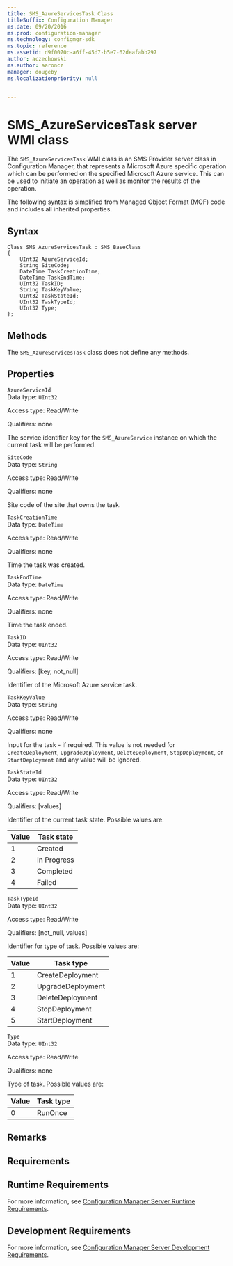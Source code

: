```yaml
---
title: SMS_AzureServicesTask Class
titleSuffix: Configuration Manager
ms.date: 09/20/2016
ms.prod: configuration-manager
ms.technology: configmgr-sdk
ms.topic: reference
ms.assetid: d9f0070c-a6ff-45d7-b5e7-62deafabb297
author: aczechowski
ms.author: aaroncz
manager: dougeby
ms.localizationpriority: null


---
```


# SMS_AzureServicesTask server WMI class

The `SMS_AzureServicesTask` WMI class is an SMS Provider server class in Configuration Manager, that represents a Microsoft Azure specific operation which can be performed on the specified Microsoft Azure service. This can be used to initiate an operation as well as monitor the results of the operation.  

The following syntax is simplified from Managed Object Format (MOF) code and includes all inherited properties.  

## Syntax  

```  
Class SMS_AzureServicesTask : SMS_BaseClass  
{  
    UInt32 AzureServiceId;  
    String SiteCode;  
    DateTime TaskCreationTime;  
    DateTime TaskEndTime;  
    UInt32 TaskID;  
    String TaskKeyValue;  
    UInt32 TaskStateId;  
    UInt32 TaskTypeId;  
    UInt32 Type;  
};  
```  

## Methods  
 The `SMS_AzureServicesTask` class does not define any methods.  

## Properties  
 `AzureServiceId`  
 Data type: `UInt32`  

 Access type: Read/Write  

 Qualifiers: none  

 The service identifier key for the `SMS_AzureService` instance on which the current task will be performed.  

 `SiteCode`  
 Data type: `String`  

 Access type: Read/Write  

 Qualifiers: none  

 Site code of the site that owns the task.  

 `TaskCreationTime`  
 Data type: `DateTime`  

 Access type: Read/Write  

 Qualifiers: none  

 Time the task was created.  

 `TaskEndTime`  
 Data type: `DateTime`  

 Access type: Read/Write  

 Qualifiers: none  

 Time the task ended.  

 `TaskID`  
 Data type: `UInt32`  

 Access type: Read/Write  

 Qualifiers: [key, not_null]  

 Identifier of the Microsoft Azure service task.  

 `TaskKeyValue`  
 Data type: `String`  

 Access type: Read/Write  

 Qualifiers: none  

 Input for the task - if required. This value is not needed for `CreateDeployment`, `UpgradeDeployment`, `DeleteDeployment`, `StopDeployment`, or `StartDeployment` and any value will be ignored.  

 `TaskStateId`  
 Data type: `UInt32`  

 Access type: Read/Write  

 Qualifiers: [values]  

 Identifier of the current task state. Possible values are:  

|Value|Task state|  
|-|-|  
|1|Created|  
|2|In Progress|  
|3|Completed|  
|4|Failed|  

 `TaskTypeId`  
 Data type: `UInt32`  

 Access type: Read/Write  

 Qualifiers: [not_null, values]  

 Identifier for type of task. Possible values are:  

|Value|Task type|  
|-|-|  
|1|CreateDeployment|  
|2|UpgradeDeployment|  
|3|DeleteDeployment|  
|4|StopDeployment|  
|5|StartDeployment|  

 `Type`  
 Data type: `UInt32`  

 Access type: Read/Write  

 Qualifiers: none  

 Type of task. Possible values are:  

|Value|Task type|  
|-|-|  
|0|RunOnce|  

## Remarks  

## Requirements  

## Runtime Requirements  
 For more information, see [Configuration Manager Server Runtime Requirements](../../../../../develop/core/reqs/server-runtime-requirements.md).  

## Development Requirements  
 For more information, see [Configuration Manager Server Development Requirements](../../../../../develop/core/reqs/server-development-requirements.md).

